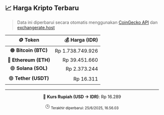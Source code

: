

<!-- HARGA_KRIPTO -->
## 📈 Harga Kripto Terbaru

> Data ini diperbarui secara otomatis menggunakan [CoinGecko API](https://www.coingecko.com/) dan [exchangerate.host](https://exchangerate.host/)

<div align="center">

| 🪙 Token | 💰 Harga (IDR) |
|:------:|---------------:|
| 🟠 **Bitcoin (BTC)**   | Rp 1.738.749.926 |
| 🔵 **Ethereum (ETH)**  | Rp 39.451.660 |
| 🟣 **Solana (SOL)**    | Rp 2.373.244 |
| 🟢 **Tether (USDT)**   | Rp 16.311 |

---

💱 **Kurs Rupiah (USD → IDR)**: Rp 16.289

🕒 <sub>Terakhir diperbarui: 25/6/2025, 16.56.03</sub>

</div>
<!-- /HARGA_KRIPTO -->